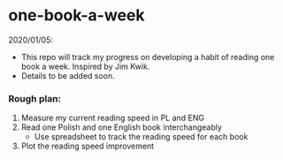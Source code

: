 # one-book-a-week

2020/01/05: 
 - This repo will track my progress on developing a habit of reading one book a week. Inspired by Jim Kwik.
 - Details to be added soon.


### Rough plan:

1. Measure my current reading speed in PL and ENG
2. Read one Polish and one English book interchangeably
   - Use spreadsheet to track the reading speed for each book 
3. Plot the reading speed improvement

